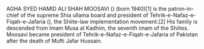 AGHA SYED HAMID ALI SHAH MOOSAVI () (born 1940)[1] is the patron-in-chief of the supreme Shia ullama board and president of Tehrik-e-Nafaz-e-Fiqah-e-Jafaria (), the Shiite-law implementation movement.[2] His family is descended from Imam Musa al Kadhim, the seventh imam of the Shiites. Moosavi became president of Tehrik-e-Nafaz-e-Fiqah-e-Jafaria of Pakistan after the death of Mufti Jafar Hussain.
